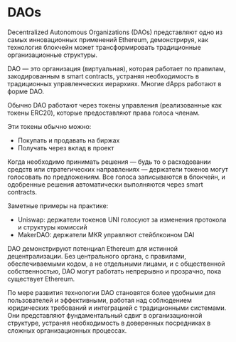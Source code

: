 # DAOs

Decentralized Autonomous Organizations (DAOs) представляют одно из самых инновационных применений Ethereum, демонстрируя, как технология блокчейн может трансформировать традиционные организационные структуры.

DAO — это организация (виртуальная), которая работает по правилам, закодированным в smart contracts, устраняя необходимость в традиционных управленческих иерархиях. Многие dApps работают в форме DAO.

Обычно DAO работают через токены управления (реализованные как токены ERC20), которые предоставляют права голоса членам.

Эти токены обычно можно:

- Покупать и продавать на биржах
- Получать через вклад в проект

Когда необходимо принимать решения — будь то о расходовании средств или стратегических направлениях — держатели токенов могут голосовать по предложениям. Все голоса записываются в блокчейн, и одобренные решения автоматически выполняются через smart contracts.

Заметные примеры на практике:

- Uniswap: держатели токенов UNI голосуют за изменения протокола и структуры комиссий
- MakerDAO: держатели MKR управляют стейблкоином DAI

DAO демонстрируют потенциал Ethereum для истинной децентрализации. Без центрального органа, с правилами, обеспечиваемыми кодом, а не отдельными лицами, и с общественной собственностью, DAO могут работать непрерывно и прозрачно, пока существует Ethereum.

По мере развития технологии DAO становятся более удобными для пользователей и эффективными, работая над соблюдением юридических требований и интеграцией с традиционными системами. Они представляют фундаментальный сдвиг в организационной структуре, устраняя необходимость в доверенных посредниках в сложных организационных процессах.